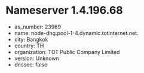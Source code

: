 # Nameserver 1.4.196.68

* as_number: 23969
* name: node-dhg.pool-1-4.dynamic.totinternet.net.
* city: Bangkok
* country: TH
* organization: TOT Public Company Limited
* version: Unknown
* dnssec: false
